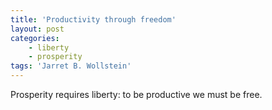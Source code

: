```yaml
---
title: 'Productivity through freedom'
layout: post
categories:
    - liberty
    - prosperity
tags: 'Jarret B. Wollstein'
---
```


Prosperity requires liberty: to be productive we must be free.